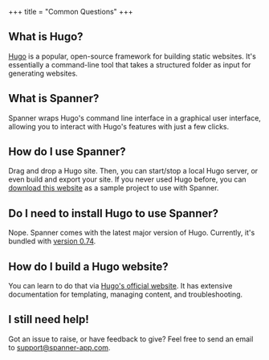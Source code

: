 +++
title = "Common Questions"
+++

## What is Hugo?

[Hugo](https://gohugo.io) is a popular, open-source framework for building static websites. It's essentially a command-line tool that takes a structured folder as input for generating websites.

## What is Spanner?

Spanner wraps Hugo's command line interface in a graphical user interface, allowing you to interact with Hugo's features with just a few clicks.

## How do I use Spanner?

Drag and drop a Hugo site. Then, you can start/stop a local Hugo server, or even build and export your site. If you never used Hugo before, you can [download this website](https://github.com/cjmlgrto/spanner-app.com/archive/main.zip) as a sample project to use with Spanner.

## Do I need to install Hugo to use Spanner?

Nope. Spanner comes with the latest major version of Hugo. Currently, it's bundled with [version 0.74](https://github.com/gohugoio/hugo/releases/tag/v0.74.0).

## How do I build a Hugo website?

You can learn to do that via [Hugo's official website](https://gohugo.io/documentation/). It has extensive documentation for templating, managing content, and troubleshooting.

## I still need help!

Got an issue to raise, or have feedback to give? Feel free to send an email to support@spanner-app.com.